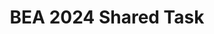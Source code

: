 ---
title: BEA 2024 Shared Task
permalink: /sharedtask/2024-MLSP
redirect_to: https://sites.google.com/view/mlsp-sharedtask-2024
---